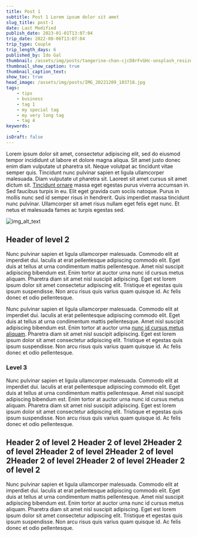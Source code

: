 ```yaml
---
title: Post 1
subtitle: Post 1 Lorem ipsum dolor sit amet
slug_title: post-1
date: Last Modified
publish_date: 2023-01-01T13:07:04
trip_date: 2022-08-06T13:07:04
trip_type: Couple
trip_length_days: 6
published_by: Ido Gal
thumbnail: /assets/img/posts/tangerine-chan-cjcD8rFvGHc-unsplash_resized.jpg
thumbnail_show_caption: true
thumbnail_caption_text: 
show_toc: true
head_image: /assets/img/posts/IMG_20221209_103718.jpg
tags: 
    - tips
    - business
    - tag 1
    - my special tag
    - my very long tag
    - tag 4
keywords:
    - 
isDraft: false
---
```


Lorem ipsum dolor sit amet, consectetur adipiscing elit, sed do eiusmod tempor incididunt ut labore et dolore magna
aliqua. Sit amet justo donec enim diam vulputate ut pharetra sit. Neque volutpat ac tincidunt vitae semper quis.
Tincidunt nunc pulvinar sapien et ligula ullamcorper malesuada. Diam vulputate ut pharetra sit. Laoreet sit amet cursus
sit amet dictum sit. [Tincidunt ornare](https://www.gitlab.com) massa eget egestas purus viverra accumsan in. Sed faucibus turpis in eu. Elit eget
gravida cum sociis natoque. Purus in mollis nunc sed id semper risus in hendrerit. Quis imperdiet massa tincidunt nunc
pulvinar. Ullamcorper sit amet risus nullam eget felis eget nunc. Et netus et malesuada fames ac turpis egestas sed.

![img_alt_text](/assets/img/posts/IMG_20221209_103718.jpg "img_caption")

## Header of level 2

Nunc pulvinar sapien et ligula ullamcorper malesuada. Commodo elit at imperdiet dui. Iaculis at erat pellentesque
adipiscing commodo elit. Eget duis at tellus at urna condimentum mattis pellentesque. Amet nisl suscipit adipiscing
bibendum est. Enim tortor at auctor urna nunc id cursus metus aliquam. Pharetra diam sit amet nisl suscipit adipiscing.
Eget est lorem ipsum dolor sit amet consectetur adipiscing elit. Tristique et egestas quis ipsum suspendisse. Non arcu
risus quis varius quam quisque id. Ac felis donec et odio pellentesque.

Nunc pulvinar sapien et ligula ullamcorper malesuada. Commodo elit at imperdiet dui. Iaculis at erat pellentesque
adipiscing commodo elit. Eget duis at tellus at urna condimentum mattis pellentesque. Amet nisl suscipit adipiscing
bibendum est. Enim tortor at auctor urna [nunc id cursus metus aliquam](https://www.github.com). Pharetra diam sit amet nisl suscipit adipiscing.
Eget est lorem ipsum dolor sit amet consectetur adipiscing elit. Tristique et egestas quis ipsum suspendisse. Non arcu
risus quis varius quam quisque id. Ac felis donec et odio pellentesque.

### Level 3

Nunc pulvinar sapien et ligula ullamcorper malesuada. Commodo elit at imperdiet dui. Iaculis at erat pellentesque
adipiscing commodo elit. Eget duis at tellus at urna condimentum mattis pellentesque. Amet nisl suscipit adipiscing
bibendum est. Enim tortor at auctor urna nunc id cursus metus aliquam. Pharetra diam sit amet nisl suscipit adipiscing.
Eget est lorem ipsum dolor sit amet consectetur adipiscing elit. Tristique et egestas quis ipsum suspendisse. Non arcu
risus quis varius quam quisque id. Ac felis donec et odio pellentesque.

## Header 2 of level 2 Header 2 of level 2Header 2 of level 2Header 2 of level 2Header 2 of level 2Header 2 of level 2Header 2 of level 2Header 2 of level 2

Nunc pulvinar sapien et ligula ullamcorper malesuada. Commodo elit at imperdiet dui. Iaculis at erat pellentesque
adipiscing commodo elit. Eget duis at tellus at urna condimentum mattis pellentesque. Amet nisl suscipit adipiscing
bibendum est. Enim tortor at auctor urna nunc id cursus metus aliquam. Pharetra diam sit amet nisl suscipit adipiscing.
Eget est lorem ipsum dolor sit amet consectetur adipiscing elit. Tristique et egestas quis ipsum suspendisse. Non arcu
risus quis varius quam quisque id. Ac felis donec et odio pellentesque.